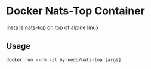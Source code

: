 # Docker Nats-Top Container

Installs [nats-top](https://github.com/nats-io/nats-top) on top of alpine linux

## Usage

`docker run --rm -it byrnedo/nats-top [args]`
